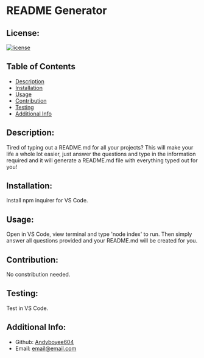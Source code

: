 # README Generator

  ## License:
  [![license](https://img.shields.io/badge/license-None-blue)](https://shields.io)

  ## Table of Contents 
  - [Description](#description)
  - [Installation](#installation)
  - [Usage](#usage)
  - [Contribution](#contribution)
  - [Testing](#testing)
  - [Additional Info](#additional-info)

  ## Description:
  Tired of typing out a README.md for all your projects? This will make your life a whole lot easier, just answer the questions and type in the information required and it will generate a README.md file with everything typed out for you!

  ## Installation:
  Install npm inquirer for VS Code.

  ## Usage:
  Open in VS Code, view terminal and type 'node index' to run. Then simply answer all questions provided and your README.md will be created for you.

  ## Contribution:
  No constribution needed.

  ## Testing:
  Test in VS Code.
  
  ## Additional Info:
  - Github: [Andyboyee604](https://github.com/Andyboyee604)
  - Email: email@email.com 